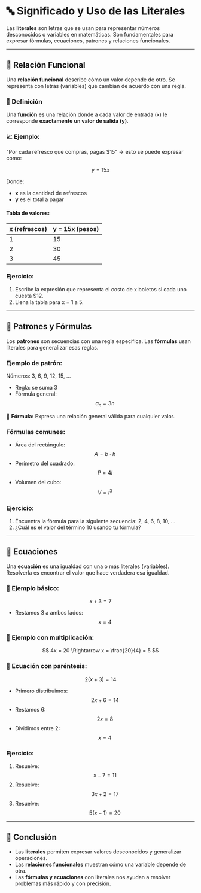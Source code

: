# 🔤 Significado y Uso de las Literales

Las **literales** son letras que se usan para representar números desconocidos o variables en matemáticas. Son fundamentales para expresar fórmulas, ecuaciones, patrones y relaciones funcionales.

---
## <span id="relacion_func">🔁 Relación Funcional</span>
Una **relación funcional** describe cómo un valor depende de otro. Se representa con letras (variables) que cambian de acuerdo con una regla.

### 📌 Definición
Una **función** es una relación donde a cada valor de entrada (x) le corresponde **exactamente un valor de salida (y)**.

### 📈 Ejemplo:
"Por cada refresco que compras, pagas $15" → esto se puede expresar como:

$$ y = 15x $$

Donde:
- **x** es la cantidad de refrescos
- **y** es el total a pagar

#### Tabla de valores:
| x (refrescos) | y = 15x (pesos) |
|---------------|------------------|
| 1             | 15               |
| 2             | 30               |
| 3             | 45               |

### Ejercicio:
1. Escribe la expresión que representa el costo de x boletos si cada uno cuesta $12.
2. Llena la tabla para x = 1 a 5.

---
## <span id="patrones_formulas">🔣 Patrones y Fórmulas</span>

Los **patrones** son secuencias con una regla específica. Las **fórmulas** usan literales para generalizar esas reglas.

### Ejemplo de patrón:
Números: 3, 6, 9, 12, 15, …
- Regla: se suma 3
- Fórmula general: $$ a_n = 3n $$

📌 **Fórmula:** Expresa una relación general válida para cualquier valor.

### Fórmulas comunes:
- Área del rectángulo: $$ A = b \cdot h $$
- Perímetro del cuadrado: $$ P = 4l $$
- Volumen del cubo: $$ V = l^3 $$

### Ejercicio:
1. Encuentra la fórmula para la siguiente secuencia: 2, 4, 6, 8, 10, …
2. ¿Cuál es el valor del término 10 usando tu fórmula?

---
## <span id="ecuaciones">🔢 Ecuaciones</span>
Una **ecuación** es una igualdad con una o más literales (variables). Resolverla es encontrar el valor que hace verdadera esa igualdad.

### 📌 Ejemplo básico:
$$ x + 3 = 7 $$
- Restamos 3 a ambos lados:
$$ x = 4 $$

### 📌 Ejemplo con multiplicación:
$$ 4x = 20 \Rightarrow x = \frac{20}{4} = 5 $$

### 📌 Ecuación con paréntesis:
$$ 2(x + 3) = 14 $$
- Primero distribuimos:
  $$ 2x + 6 = 14 $$
- Restamos 6:
  $$ 2x = 8 $$
- Dividimos entre 2:
  $$ x = 4 $$

### Ejercicio:
1. Resuelve: $$ x - 7 = 11 $$
2. Resuelve: $$ 3x + 2 = 17 $$
3. Resuelve: $$ 5(x - 1) = 20 $$

---
## 🧠 Conclusión
- Las **literales** permiten expresar valores desconocidos y generalizar operaciones.
- Las **relaciones funcionales** muestran cómo una variable depende de otra.
- Las **fórmulas y ecuaciones** con literales nos ayudan a resolver problemas más rápido y con precisión.
